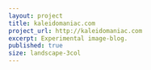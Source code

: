 ```yaml
---
layout: project
title: kaleidomaniac.com
project_url: http://kaleidomaniac.com
excerpt: Experimental image-blog.
published: true
size: landscape-3col
---
```


<script type="application/json" class="data">
{
	"noun": "Design Director",
	"images": [{
		"src": "/assets/img/kaleidomaniac.com/landscape-3col.jpg",
		"size": "landscape-3col"
	},{
		"src": "/assets/img/kaleidomaniac.com/landscape-4col.jpg",
		"size": "landscape-4col"
	},{
		"src": "/assets/img/kaleidomaniac.com/portrait-2col.jpg",
		"size": "portrait-2col"
	},{
		"src": "/assets/img/kaleidomaniac.com/portrait-3col.jpg",
		"size": "portrait-3col"
	},{
		"src": "/assets/img/kaleidomaniac.com/square-1col.png",
		"size": "square-1col"
	},{
		"src": "/assets/img/kaleidomaniac.com/square-2col.jpg",
		"size": "square-2col"
	},{
		"src": "/assets/img/kaleidomaniac.com/square-3col.jpg",
		"size": "square-3col"
	}]
}
</script>